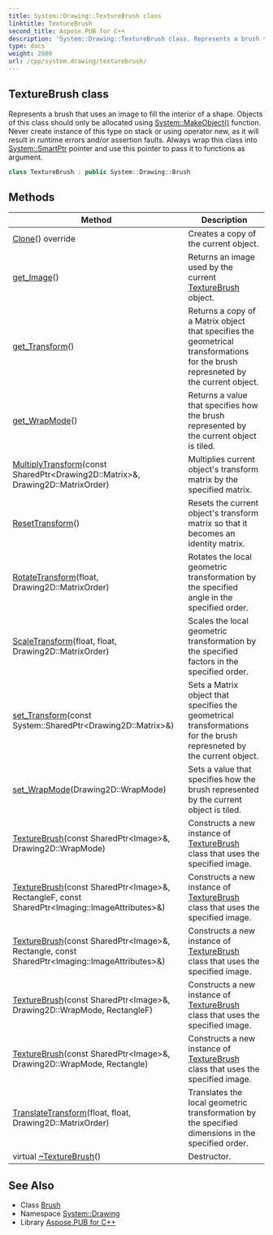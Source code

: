 ```yaml
---
title: System::Drawing::TextureBrush class
linktitle: TextureBrush
second_title: Aspose.PUB for C++
description: 'System::Drawing::TextureBrush class. Represents a brush that uses an image to fill the interior of a shape. Objects of this class should only be allocated using System::MakeObject() function. Never create instance of this type on stack or using operator new, as it will result in runtime errors and/or assertion faults. Always wrap this class into System::SmartPtr pointer and use this pointer to pass it to functions as argument in C++.'
type: docs
weight: 2800
url: /cpp/system.drawing/texturebrush/
---
```

## TextureBrush class


Represents a brush that uses an image to fill the interior of a shape. Objects of this class should only be allocated using [System::MakeObject()](../../system/makeobject/) function. Never create instance of this type on stack or using operator new, as it will result in runtime errors and/or assertion faults. Always wrap this class into [System::SmartPtr](../../system/smartptr/) pointer and use this pointer to pass it to functions as argument.

```cpp
class TextureBrush : public System::Drawing::Brush
```

## Methods

| Method | Description |
| --- | --- |
| [Clone](./clone/)() override | Creates a copy of the current object. |
| [get_Image](./get_image/)() | Returns an image used by the current [TextureBrush](./) object. |
| [get_Transform](./get_transform/)() | Returns a copy of a Matrix object that specifies the geometrical transformations for the brush represneted by the current object. |
| [get_WrapMode](./get_wrapmode/)() | Returns a value that specifies how the brush represented by the current object is tiled. |
| [MultiplyTransform](./multiplytransform/)(const SharedPtr\<Drawing2D::Matrix\>\&, Drawing2D::MatrixOrder) | Multiplies current object's transform matrix by the specified matrix. |
| [ResetTransform](./resettransform/)() | Resets the current object's transform matrix so that it becomes an identity matrix. |
| [RotateTransform](./rotatetransform/)(float, Drawing2D::MatrixOrder) | Rotates the local geometric transformation by the specified angle in the specified order. |
| [ScaleTransform](./scaletransform/)(float, float, Drawing2D::MatrixOrder) | Scales the local geometric transformation by the specified factors in the specified order. |
| [set_Transform](./set_transform/)(const System::SharedPtr\<Drawing2D::Matrix\>\&) | Sets a Matrix object that specifies the geometrical transformations for the brush represneted by the current object. |
| [set_WrapMode](./set_wrapmode/)(Drawing2D::WrapMode) | Sets a value that specifies how the brush represented by the current object is tiled. |
| [TextureBrush](./texturebrush/)(const SharedPtr\<Image\>\&, Drawing2D::WrapMode) | Constructs a new instance of [TextureBrush](./) class that uses the specified image. |
| [TextureBrush](./texturebrush/)(const SharedPtr\<Image\>\&, RectangleF, const SharedPtr\<Imaging::ImageAttributes\>\&) | Constructs a new instance of [TextureBrush](./) class that uses the specified image. |
| [TextureBrush](./texturebrush/)(const SharedPtr\<Image\>\&, Rectangle, const SharedPtr\<Imaging::ImageAttributes\>\&) | Constructs a new instance of [TextureBrush](./) class that uses the specified image. |
| [TextureBrush](./texturebrush/)(const SharedPtr\<Image\>\&, Drawing2D::WrapMode, RectangleF) | Constructs a new instance of [TextureBrush](./) class that uses the specified image. |
| [TextureBrush](./texturebrush/)(const SharedPtr\<Image\>\&, Drawing2D::WrapMode, Rectangle) | Constructs a new instance of [TextureBrush](./) class that uses the specified image. |
| [TranslateTransform](./translatetransform/)(float, float, Drawing2D::MatrixOrder) | Translates the local geometric transformation by the specified dimensions in the specified order. |
| virtual [~TextureBrush](./~texturebrush/)() | Destructor. |
## See Also

* Class [Brush](../brush/)
* Namespace [System::Drawing](../)
* Library [Aspose.PUB for C++](../../)
